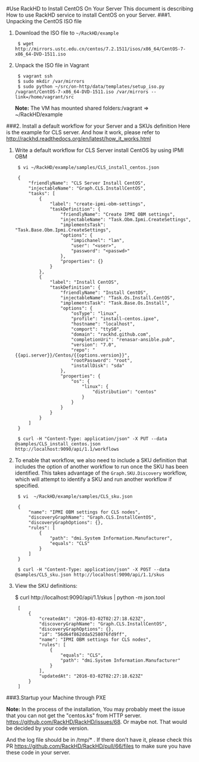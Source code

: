 #Use RackHD to Install CentOS On Your Server
This document is describing How to use RackHD service to install CentOS on your Server.
###1. Unpacking the CentOS ISO file
1. Download the ISO file to `~/RackHD/example`

		$ wget http://mirrors.ustc.edu.cn/centos/7.2.1511/isos/x86_64/CentOS-7-x86_64-DVD-1511.iso
2. Unpack the ISO file in Vagrant

		$ vagrant ssh
		$ sudo mkdir /var/mirrors
		$ sudo python ~/src/on-http/data/templates/setup_iso.py /vagrant/CentOS-7-x86_64-DVD-1511.iso /var/mirrors --link=/home/vagrant/src
	**Note:** The VM has mounted shared folders:/vagrant => ~/RackHD/example

###2. Install a default workflow for your Server and a SKUs definition
Here is the example for CLS server. And how it work, please refer to http://rackhd.readthedocs.org/en/latest/how_it_works.html

1. Write a default workflow for CLS Server install CentOS by using IPMI OBM

		$ vi ~/RackHD/example/samples/CLS_install_centos.json

		{
		    "friendlyName": "CLS Server Install CentOS",
		    "injectableName": "Graph.CLS.InstallCentOS",
		    "tasks": [
		        {
		            "label": "create-ipmi-obm-settings",
		            "taskDefinition": {
		                "friendlyName": "Create IPMI OBM settings",
		                "injectableName": "Task.Obm.Ipmi.CreateSettings",
		                "implementsTask": "Task.Base.Obm.Ipmi.CreateSettings",
		                "options": {
		                    "impichanel": "lan",
		                    "user": "<user>",
		                    "password": "<passwd>"
		                },
		                "properties": {}
		            }
		        },
		        {
		            "label": "Install CentOS",
		            "taskDefinition": {
		                "friendlyName": "Install CentOS",
		                "injectableName": "Task.Os.Install.CentOS",
		                "implementsTask": "Task.Base.Os.Install",
		                "options": {
		                    "osType": "linux",
		                    "profile": "install-centos.ipxe",
		                    "hostname": "localhost",
		                    "comport": "ttyS0",
		                    "domain": "rackhd.github.com",
		                    "completionUri": "renasar-ansible.pub",
		                    "version": "7.0",
		                    "repo": "{{api.server}}/Centos/{{options.version}}",
		                    "rootPassword": "root",
		                    "installDisk": "sda"
		                },
		                "properties": {
		                    "os": {
		                        "linux": {
		                            "distribution": "centos"
		                        }
		                    }
		                }
		            }
		        }
		    ]
		}
 
		$ curl -H "Content-Type: application/json" -X PUT --data @samples/CLS_install_centos.json http://localhost:9090/api/1.1/workflows
2. To enable that workflow, we also need to include a SKU definition that includes the option of another workflow to run once the SKU has been identified. This takes advantage of the `Graph.SKU.Discovery` workflow, which will attempt to identify a SKU and run another workflow if specified.

		$ vi  ~/RackHD/example/samples/CLS_sku.json

		{
		    "name": "IPMI OBM settings for CLS nodes",
		    "discoveryGraphName": "Graph.CLS.InstallCentOS",
		    "discoveryGraphOptions": {},
		    "rules": [
		        {
		            "path": "dmi.System Information.Manufacturer",
		            "equals": "CLS"
		        }
		    ]
		}
		
		$ curl -H "Content-Type: application/json" -X POST --data @samples/CLS_sku.json http://localhost:9090/api/1.1/skus
3. View the SKU definitions:

	$ curl http://localhost:9090/api/1.1/skus | python -m json.tool

		[
			{
		        "createdAt": "2016-03-02T02:27:18.623Z",
		        "discoveryGraphName": "Graph.CLS.InstallCentOS",
		        "discoveryGraphOptions": {},
		        "id": "56d64f862dda5258076fd9ff",
		        "name": "IPMI OBM settings for CLS nodes",
		        "rules": [
		            {
		                "equals": "CLS",
		                "path": "dmi.System Information.Manufacturer"
		            }
		        ],
		        "updatedAt": "2016-03-02T02:27:18.623Z"
		    }
		]

###3.Startup your Machine through PXE 

**Note:** In the process of the installation, You may probably meet the issue that you can not get the "centos.ks" from HTTP server. https://github.com/RackHD/RackHD/issues/68. Or maybe not. That would be decided by your code version. 

And the log file should be in /tmp/* . If there don't have it, please check this PR https://github.com/RackHD/RackHD/pull/66/files to make sure you have these code in your server. 
